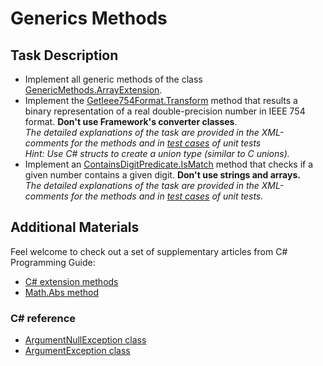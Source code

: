 # Generics Methods
 
## Task Description

* Implement all generic methods of the class [GenericMethods.ArrayExtension](GenericMethods/ArrayExtension.cs#L10).
* Implement the [GetIeee754Format.Transform](DoubleTransformer/GetIeee754Format.cs#L16) method that results a binary representation of a real double-precision number in IEEE 754 format. **Don't use Framework's converter classes**.     
    _The detailed explanations of the task are provided in the XML-comments for the methods and in [test cases](GenericMethods.Tests/NUnitTests/ArrayExtensionTests.cs#L37) of unit tests_       
    _Hint:  Use C# structs to create a union type (similar to C unions)._     
* Implement an [ContainsDigitPredicate.IsMatch](IntegerPredicate/ContainsDigitPredicate.cs#L25) method that checks if a given number contains a given digit. **Don't use strings and arrays.**      
_The detailed explanations of the task are provided in the XML-comments for the methods and in [test cases](GenericMethods.Tests/NUnitTests/ArrayExtensionTests.cs#L14) of unit tests._

## Additional Materials

Feel welcome to check out a set of supplementary articles from C# Programming Guide: 

- [C# extension methods](https://docs.microsoft.com/en-us/dotnet/csharp/programming-guide/classes-and-structs/extension-methods)  
- [Math.Abs method](https://docs.microsoft.com/en-us/dotnet/api/system.math.abs?view=net-5.0) 

### C# reference  

* [ArgumentNullException class](https://docs.microsoft.com/en-us/dotnet/api/system.argumentnullexception?view=net-5.0#:~:text=An%20ArgumentNullException%20exception%20is%20thrown,but%20should%20never%20be%20null%20.&text=An%20object%20returned%20from%20a,original%20returned%20object%20is%20null%20.) 
* [ArgumentException class](https://docs.microsoft.com/en-us/dotnet/api/system.argumentexception?view=net-5.0)
